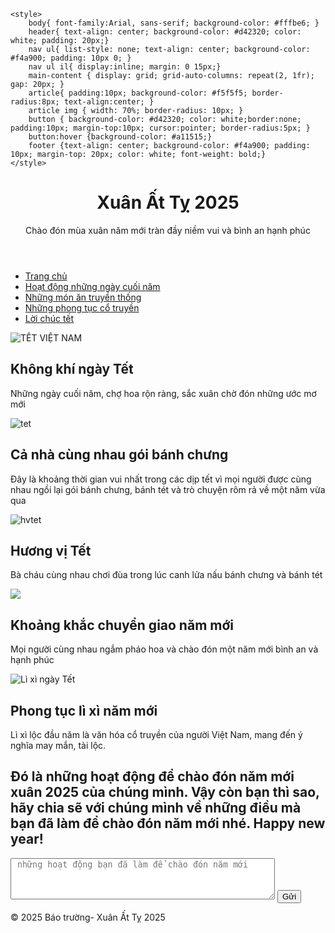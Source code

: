 <!DOCTYPE html>
<html>
<head>
	<meta charset="utf-8">
	<meta name="viewport" content="width=device-width, initial-scale=1.0">
	<title>Báo Tết 2025 Ất Tỵ</title>

	<style> 
		body{ font-family:Arial, sans-serif; background-color: #fffbe6; }
		header{ text-align: center; background-color: #d42320; color: white; padding: 20px;}
		nav ul{ list-style: none; text-align: center; background-color: #f4a900; padding: 10px 0; }
		nav ul il{ display:inline; margin: 0 15px;}
		main-content { display: grid; grid-auto-columns: repeat(2, 1fr); gap: 20px; }
		article{ padding:10px; background-color: #f5f5f5; border-radius:8px; text-align:center; }
		article img { width: 70%; border-radius: 10px; }
		button { background-color: #d42320; color: white;border:none; padding:10px; margin-top:10px; cursor:pointer; border-radius:5px; } 
		button:hover {background-color: #a11515;}
		footer {text-align: center; background-color: #f4a900; padding: 10px; margin-top: 20px; color: white; font-weight: bold;}
	</style>

</head>
<body>
      <header>
      	<h1> Xuân Ất Tỵ 2025 </h1>
      	<p> Chào đón mùa xuân năm mới tràn đầy niềm vui và bình an hạnh phúc</p>
      </header>
      <nav>
      	<ul> 
      		<li><a href="#"> Trang chủ</a></li>
      		<li><a href="#"> Hoạt động những ngày cuối năm</a></li>
      		<li><a href="#"> Những món ăn truyền thống</a></li>
      		<li><a href="#"> Những phong tục cổ truyền </a></li>
      		<li><a href="#"> Lời chúc tết</a></li>
      	</ul>
      </nav>
      <section class="main-content">
      	<article>
      		<img src="https://lirp-cdn.multiscreensite.com/9c039c04/dms3rep/multi/opt/Tet+2-1920w.jpg" alt=" TẾT VIỆT NAM">
      		<h2> Không khí ngày Tết</h2>
      		<p> Những ngày cuối năm, chợ hoa rộn ràng, sắc xuân chờ đón những ước mơ mới</p>
      	</article>
      	<article>
      		<img src="https://img4.thuthuatphanmem.vn/uploads/2021/02/07/anh-dep-ve-tet-que_101049324.jpg" alt="tet">
      		<h2> Cả nhà cùng nhau gói bánh chưng </h2>
      		<p> Đây là khoảng thời gian vui nhất trong các dịp tết vì mọi người được cùng nhau ngồi lại gói bánh chưng, bánh tét và trò chuyện rôm rả về một năm vừa qua</p>
      	</article>
      	<article>
      		<img src="https://img4.thuthuatphanmem.vn/uploads/2021/02/07/hinh-anh-huong-vi-tet-que_101059944.jpg" alt="hvtet">
            <h2> Hương vị Tết </h2>
            <p> Bà cháu cùng nhau chơi đùa trong lúc canh lửa nấu bánh chưng và bánh tét</p>
        </article>
        <article>
        	<img src="https://suckhoedoisong.qltns.mediacdn.vn/Images/phamquynh/2018/02/14/phao_ha_3.jpg">
        	<h2> Khoảng khắc chuyển giao năm mới </h2>
        	<p> Mọi người cùng nhau ngắm pháo hoa và chào đón một năm mới bình an và hạnh phúc</p>
        </article>
        <article> 
        	<img src="https://hoctot.hocmai.vn/wp-content/uploads/2019/01/tuc-li-xi-dau-nam-1.jpg" alt=" Lì xì ngày Tết">
        	 <h2> Phong tục lì xì năm mới</h2> 
        	 <p> Lì xì lộc đầu năm là văn hóa cổ truyền của người Việt Nam, mang đến ý nghĩa may mắn, tài lộc.</p>
        	 </article>
        	 <h2> Đó là những hoạt động để chào đón năm mới xuân 2025 của chúng mình. Vậy còn bạn thì sao, hãy chia sẽ với chúng mình về những điều mà bạn đã làm để chào đón năm mới nhé. Happy new year!</h2>
        	 <form action="camon.html" method="POST">
        	 <textarea id="message" name="message" rows="4" cols="50" placeholder=" những hoạt động bạn đã làm để chào đón năm mới"></textarea>
        	 <button type="submit"> Gửi</button>
      </section>
      <footer>
      	<p>&copy; 2025 Báo trường- Xuân Ất Tỵ 2025</p>
      </footer>
      </body>
      </html>
